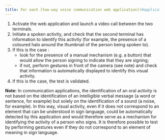 ```yaml
---
title: For each [two-way voice communication web application](#application-web-de-communication-orale-bidirectionnelle) which makes it possible to identify the activity of a speaker, it is possible to identify the activity of a signer. Is this rule respected?
---
```


1. Activate the web application and launch a video call between the two terminals.
2. Initiate a spoken activity, and check that the second terminal has information to identify this activity (for example, the presence of a coloured halo around the thumbnail of the person being spoken to). 
3. If this is the case : 
	- look for the presence of a manual mechanism (e.g. a button) that would allow the person signing to indicate that they are signing;
	- if not, perform gestures in front of the camera (see note) and check that information is automatically displayed to identify this visual activity.
4. If this is the case, the test is validated.


**Note:** In communication applications, the identification of an oral activity is not based on the identification of an intelligible verbal message (a word or sentence, for example) but solely on the identification of a sound (a noise, for example). In this way, visual activity, even if it does not correspond to an element that can be understood in sign language, could be automatically detected by this application and would therefore serve as a mechanism for identifying the activity of a person who signs. It is therefore possible to test by performing gestures even if they do not correspond to an element of meaning in sign language.